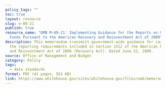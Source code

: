 ```yaml
---
policy_tags: ""
toc: true
layout: resource
slug: m-09-21
publish: true
resource_name: "OMB M-09-21: Implementing Guidance for the Reports on Use of
  Funds Pursuant to the American Recovery and Reinvestment Act of 2009"
description: This memorandum transmits government-wide guidance for carrying out
  the reporting requirements included in Section 1512 of the American Recovery
  and Reinvestment Act of 2009 (Recovery Act). Dated June 22, 2009.
source: Office of Management and Budget
category: Policy
tags:
  - data standards
format: PDF (41 pages, 551 KB)
link: https://www.whitehouse.gov/sites/whitehouse.gov/files/omb/memoranda/2009/m09-21.pdf
---
```

